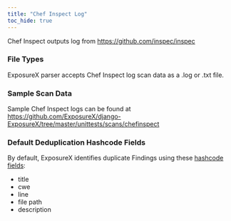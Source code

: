 ```yaml
---
title: "Chef Inspect Log"
toc_hide: true
---
```

Chef Inspect outputs log from https://github.com/inspec/inspec

### File Types
ExposureX parser accepts Chef Inspect log scan data as a .log or .txt file.

### Sample Scan Data
Sample Chef Inspect logs can be found at https://github.com/ExposureX/django-ExposureX/tree/master/unittests/scans/chefinspect

### Default Deduplication Hashcode Fields
By default, ExposureX identifies duplicate Findings using these [hashcode fields](https://docs.exposurex.com/en/working_with_findings/finding_deduplication/about_deduplication/):

- title
- cwe
- line
- file path
- description
